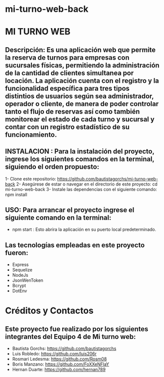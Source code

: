 # mi-turno-web-back

#                                                 MI TURNO WEB

## Descripción: Es una aplicación web que permite la reserva de turnos para empresas con sucursales físicas, permitiendo la administración de la cantidad de clientes simultanea por locación. La aplicación cuenta con el registro y la funcionalidad específica para tres tipos distintios de usuarios según sea administrador, operador o cliente, de manera de poder controlar tanto el flujo de reservas así como también monitorear el estado de cada turno y sucursal y contar con un registro estadístico de su funcionamiento.

## INSTALACION : Para la instalación del proyecto, ingrese los siguientes comandos en la terminal, siguiendo el orden propuesto:

1- Clone este repositorio: https://github.com/bautistagorchs/mi-turno-web-back
2- Asegúrese de estar o navegar en el directorio de este proyecto: cd mi-turno-web-back
3- Instale las dependencias con el siguiente comando: npm install

## USO: Para arrancar el proyecto ingrese el siguiente comando en la terminal:

* npm start : Esto abrira la aplicación en su puerto local predeterminado.

## Las tecnologías empleadas en este proyecto fueron:

* Express
* Sequelize
* NodeJs
* JsonWenToken
* Bcrypt
* DotEnv

#                                            Créditos y Contactos 
## Este proyecto fue realizado por los siguientes integrantes del Equipo 4 de Mi turno web:
* Bautista Gorchs: https://github.com/bautistagorchs
* Luis Robledo: https://github.com/luis206r
* Rosmari Ledesma: https://github.com/Rosm08
* Boris Manzano: https://github.com/FoXXeNFlaY
* Hernan Duarte: https://github.com/hernan789
